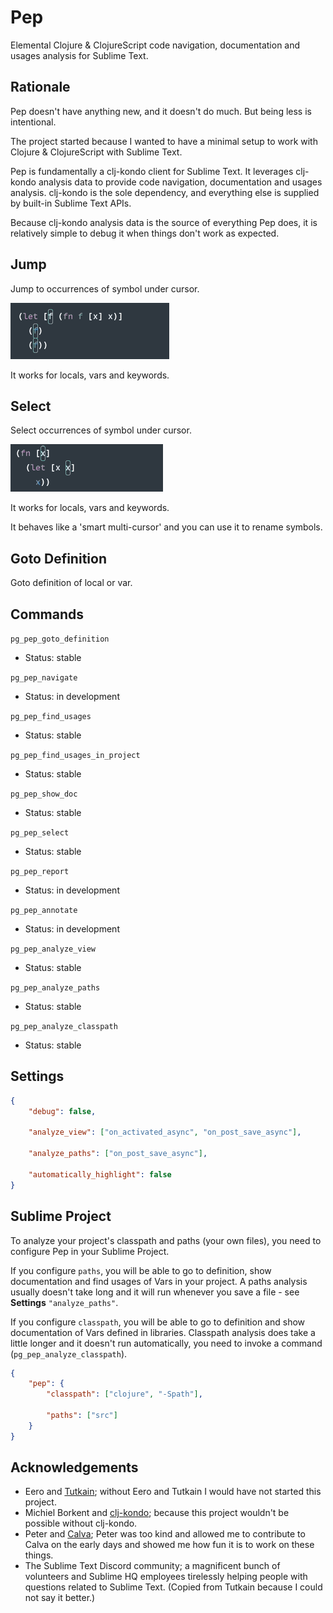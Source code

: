 # Pep

Elemental Clojure & ClojureScript code navigation, documentation and usages analysis for Sublime Text.

## Rationale

Pep doesn't have anything new, and it doesn't do much. But being less is intentional.

The project started because I wanted to have a minimal setup to work with Clojure & ClojureScript with Sublime Text.

Pep is fundamentally a clj-kondo client for Sublime Text. It leverages clj-kondo analysis data to provide code navigation, documentation and usages analysis. clj-kondo is the sole dependency, and everything else is supplied by built-in Sublime Text APIs.

Because clj-kondo analysis data is the source of everything Pep does, it is relatively simple to debug it when things don't work as expected.

## Jump

Jump to occurrences of symbol under cursor. 

![Pep Jump](docs/Jump.gif)

It works for locals, vars and keywords.

## Select

Select occurrences of symbol under cursor. 

![Pep Jump](docs/Select.gif)

It works for locals, vars and keywords.

It behaves like a 'smart multi-cursor' and you can use it to rename symbols.

## Goto Definition

Goto definition of local or var.

## Commands

`pg_pep_goto_definition`
- Status: stable

`pg_pep_navigate`
- Status: in development

`pg_pep_find_usages`
- Status: stable

`pg_pep_find_usages_in_project`
- Status: stable

`pg_pep_show_doc`
- Status: stable

`pg_pep_select`
- Status: stable

`pg_pep_report`
- Status: in development

`pg_pep_annotate`
- Status: in development

`pg_pep_analyze_view`
- Status: stable

`pg_pep_analyze_paths`
- Status: stable

`pg_pep_analyze_classpath`
- Status: stable

## Settings

```json
{
    "debug": false,

    "analyze_view": ["on_activated_async", "on_post_save_async"],

    "analyze_paths": ["on_post_save_async"],

    "automatically_highlight": false
}
```

## Sublime Project

To analyze your project's classpath and paths (your own files), you need to configure Pep in your Sublime Project.

If you configure `paths`, you will be able to go to definition, show documentation and find usages of Vars in your project.
A paths analysis usually doesn't take long and it will run whenever you save a file - see **Settings** `"analyze_paths"`.

If you configure `classpath`, you will be able to go to definition and show documentation of Vars defined in libraries.
Classpath analysis does take a little longer and it doesn't run automatically, you need to invoke a command (`pg_pep_analyze_classpath`).

```json
{
    "pep": {
        "classpath": ["clojure", "-Spath"],
        
        "paths": ["src"]
    }
}
```


## Acknowledgements

- Eero and [Tutkain](https://github.com/eerohele/Tutkain); without Eero and Tutkain I would have not started this project.
- Michiel Borkent and [clj-kondo](https://github.com/clj-kondo/clj-kondo); because this project wouldn't be possible without clj-kondo.
- Peter and [Calva](https://calva.io/); Peter was too kind and allowed me to contribute to Calva on the early days and showed me how fun it is to work on these things.
- The Sublime Text Discord community; a magnificent bunch of volunteers and Sublime HQ employees tirelessly helping people with questions related to Sublime Text. (Copied from Tutkain because I could not say it better.)
